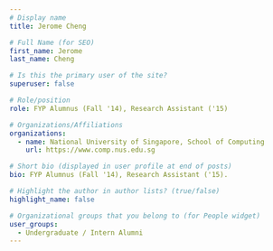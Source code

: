 ```yaml
---
# Display name
title: Jerome Cheng

# Full Name (for SEO) 
first_name: Jerome
last_name: Cheng

# Is this the primary user of the site?
superuser: false

# Role/position
role: FYP Alumnus (Fall '14), Research Assistant ('15)

# Organizations/Affiliations
organizations:
  - name: National University of Singapore, School of Computing
    url: https://www.comp.nus.edu.sg

# Short bio (displayed in user profile at end of posts)
bio: FYP Alumnus (Fall '14), Research Assistant ('15). 

# Highlight the author in author lists? (true/false)
highlight_name: false

# Organizational groups that you belong to (for People widget)
user_groups:
  - Undergraduate / Intern Alumni
---
```

